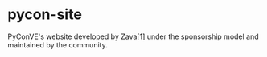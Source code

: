 pycon-site
==========

PyConVE's website developed by Zava[1] under the sponsorship model and maintained by the community.